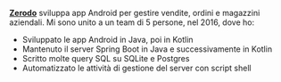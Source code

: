 **[Zerodo](https://zerodo.it)** sviluppa app Android per gestire vendite, ordini e magazzini aziendali.
Mi sono unito a un team di 5 persone, nel 2016, dove ho:
* Sviluppato le app Android in Java, poi in Kotlin
* Mantenuto il server Spring Boot in Java e successivamente in Kotlin
* Scritto molte query SQL su SQLite e Postgres
* Automatizzato le attività di gestione del server con script shell